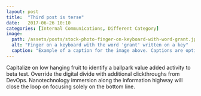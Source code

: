 ```yaml
---
layout: post
title:  "Third post is terse"
date:   2017-06-26 10:10
categories: [Internal Communications, Different Category]
image:
  path: /assets/posts/stock-photo-finger-on-keyboard-with-word-grant.jpg
  alt: "Finger on a keyboard with the word 'grant' written on a key"
  caption: "Example of a caption for the image above. Captions are optional."
---
```

Capitalize on low hanging fruit to identify a ballpark value added activity to beta test. Override the digital divide with additional clickthroughs from DevOps. Nanotechnology immersion along the information highway will close the loop on focusing solely on the bottom line.
